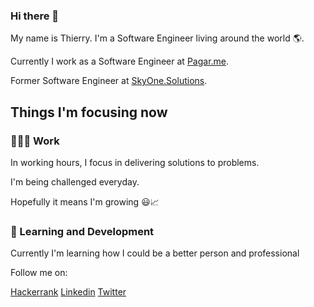 ### Hi there 👋

My name is Thierry. I'm a Software Engineer living around the world 🌎.

Currently I work as a Software Engineer at [Pagar.me](https://github.com/pagarme).

Former Software Engineer at [SkyOne.Solutions](https://skyone.solutions/en/).

## Things I'm focusing now

### 👨🏽‍💻 Work</summary>

In working hours, I focus in delivering solutions to problems.

I'm being challenged everyday.

Hopefully it means I'm growing 😃📈

### 📖  Learning and Development

Currently I'm learning how I could be a better person and professional

Follow me on:

[Hackerrank](https://www.hackerrank.com/thierrysantos)
[Linkedin](https://www.linkedin.com/in/thierrysantos/)
[Twitter](https://twitter.com/_thierrysantos)
